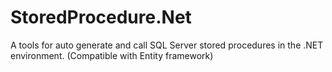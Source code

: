 # StoredProcedure.Net
A tools for auto generate and call SQL Server stored procedures in the .NET environment. (Compatible with Entity framework)
